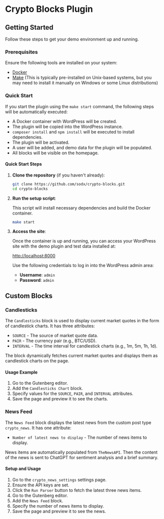 # Crypto Blocks Plugin

## Getting Started

Follow these steps to get your demo environment up and running.

### Prerequisites

Ensure the following tools are installed on your system:

- [Docker](https://www.docker.com/)
- [Make]() (This is typically pre-installed on Unix-based systems, but you may need to install it manually on Windows or some Linux distributions)

### Quick Start
If you start the plugin using the `make start` command, the following steps will be automatically executed:

- A Docker container with WordPress will be created.
- The plugin will be copied into the WordPress instance.
- `composer install` and `npm install` will be executed to install dependencies.
- The plugin will be activated.
- A user will be added, and demo data for the plugin will be populated.
- All blocks will be visible on the homepage.

#### Quick Start Steps

1. **Clone the repository** (if you haven't already):

    ```sh
    git clone https://github.com/sodx/crypto-blocks.git
    cd crypto-blocks
    ```

2. **Run the setup script**:

   This script will install necessary dependencies and build the Docker container.

    ```sh
    make start
    ```

3. **Access the site**:

   Once the container is up and running, you can access your WordPress site with the demo plugin and test data installed at:

   [http://localhost:8000](http://localhost:8000)

   Use the following credentials to log in into the WordPress admin area:

    - **Username**: `admin`
    - **Password**: `admin`


## Custom Blocks

### Candlesticks

The `Candlesticks` block is used to display current market quotes in the form of candlestick charts. It has three attributes:

- `SOURCE` - The source of market quote data.
- `PAIR` - The currency pair (e.g., BTC/USD).
- `INTERVAL` - The time interval for candlestick charts (e.g., 1m, 5m, 1h, 1d).

The block dynamically fetches current market quotes and displays them as candlestick charts on the page.

#### Usage Example

1. Go to the Gutenberg editor.
2. Add the `Candlesticks Chart` block.
3. Specify values for the `SOURCE`, `PAIR`, and `INTERVAL` attributes.
4. Save the page and preview it to see the charts.

### News Feed

The `News Feed` block displays the latest news from the custom post type `crypto_news`. It has one attribute:

- `Number of latest news to display` - The number of news items to display.

News items are automatically populated from `TheNewsAPI`. Then the content of the news is sent to ChatGPT for sentiment analysis and a brief summary.

#### Setup and Usage

1. Go to the `crypto_news_settings` settings page.
2. Ensure the API keys are set.
3. Click the `Run Parser` button to fetch the latest three news items.
4. Go to the Gutenberg editor.
5. Add the `News Feed` block.
6. Specify the number of news items to display.
7. Save the page and preview it to see the news.